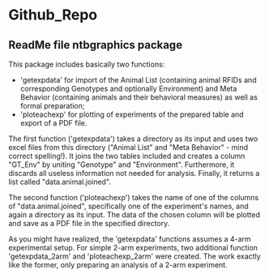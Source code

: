 # Github_Repo
 
## ReadMe file ntbgraphics package

This package includes basically two functions:

  - 'getexpdata' for import of the Animal List (containing animal RFIDs and corresponding Genotypes and optionally Environment) and Meta Behavior (containing animals and their behavioral measures) as well as formal preparation;
  - 'ploteachexp' for plotting of experiments of the prepared table and export of a PDF file.
  
The first function ('getexpdata') takes a directory as its input and uses two excel files from this directory ("Animal List" and "Meta Behavior" - mind correct spelling!). It joins the two tables included and creates a column "GT_Env" by uniting "Genotype" and "Environment". Furthermore, it discards all useless information not needed for analysis. Finally, it returns a list called "data.animal.joined".

The second function ('ploteachexp') takes the name of one of the columns of "data.animal.joined", specifically one of the experiment's names, and again a directory as its input. The data of the chosen column will be plotted and save as a PDF file in the specified  directory.


As you might have realized, the 'getexpdata' functions assumes a 4-arm experimental setup. For simple 2-arm experiments, two additional function 'getexpdata_2arm' and 'ploteachexp_2arm' were created. The work exactly like the former, only preparing an analysis of a 2-arm experiment.
